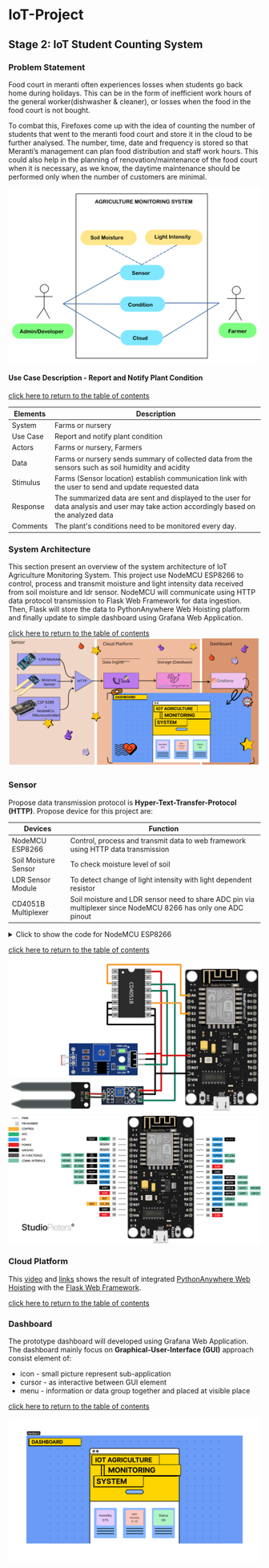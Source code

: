 # IoT-Project

## Stage 2: IoT Student Counting System

### Problem Statement

Food court in meranti often experiences losses when students go back home during holidays. This can be in the form of inefficient work hours of the general worker(dishwasher & cleaner), or losses when the food in the food court is not bought. 

To combat this, Firefoxes come up with the idea of counting the number of students that went to the meranti food court and store it in the cloud to be further analysed. The number, time, date and frequency is stored so that Meranti’s management can plan food distribution and staff work hours. This could also help in the planning of renovation/maintenance of the food court when it is necessary, as we know, the daytime maintenance should be performed only when the number of customers are minimal. 


![Use case diagram](https://github.com/SolaireAstora125/IoT-Project/blob/main/asset/case-diagram-v2.jpg)

#### Use Case Description - Report and Notify Plant Condition

[click here to return to the table of contents](#table-of-contents)

| Elements | Description |
| ------- | ---------------|
| System | Farms or nursery |
| Use Case | Report and notify plant condition |
| Actors | Farms or nursery, Farmers |
| Data | Farms or nursery sends summary of collected data from the sensors such as soil humidity and acidity |
| Stimulus | Farms (Sensor location) establish communication link with the user to send and update requested data |
| Response | The summarized data are sent and displayed to the user for data analysis and user may take action accordingly based on the analyzed data |
| Comments | The plant's conditions need to be monitored every day. |

### System Architecture

This section present an overview of the system architecture of IoT Agriculture Monitoring System. This project use NodeMCU ESP8266 to control, process and transmit moisture and light intensity data received from soil moisture and ldr sensor. NodeMCU will communicate using HTTP data protocol transmission to Flask Web Framework for data ingestion. Then, Flask will store the data to PythonAnywhere Web Hoisting platform and finally update to simple dashboard using Grafana Web Application.

[click here to return to the table of contents](#table-of-contents)
![system architecture](https://github.com/SolaireAstora125/IoT-Project/blob/main/asset/architechture-stage2-v5.png)

### Sensor
Propose data transmission protocol is **Hyper-Text-Transfer-Protocol (HTTP)**. Propose device for this project are:

| Devices | Function |
| ------- | ---------------|
| NodeMCU ESP8266 | Control, process and transmit data to web framework using HTTP data transmission |
| Soil Moisture Sensor | To check moisture level of soil |
| LDR Sensor Module | To detect change of light intensity with light dependent resistor |
| CD4051B Multiplexer  | Soil moisture and LDR sensor need to share ADC pin via multiplexer since NodeMCU 8266 has only one ADC pinout|
 
 <details>
  <summary>Click to show the code for NodeMCU ESP8266</summary>
 
```

#include <ESP8266WiFi.h>
#include <ESP8266HTTPClient.h>
#include <WiFiClient.h>

// setup I/O sensor nodemcu---------------------------------
#define sensorpin A0
#define modepin 10
// WiFi detail----------------------------------------------
const char* ssid = "insert SSID";
const char* password = "insert password";
String serverName =  "http://api.circuits.my/request.php";
// global variable------------------------------------------
float mp = 0;       //moisture percentage
float li = 0;       //light intensity
int sensormode = 0; //swap sensor
// setup wifi port - http-----------------------------------
WiFiServer server(80);
//----------------------------------------------------------

void wificlient(){
  WiFiClient client;
  HTTPClient http;
  String api_key = "Put your API key";
  String device_id = "Put your device ID";
  String httpData = serverName + "?api=" + api_key + "&id=" + device_id + "&mp=" + String(mp) + "&li=" + String(li);
  http.begin(client, httpData); //Specify the URL
  int httpResponseCode = http.GET(); //Make the request
  if (httpResponseCode > 0) { //Check for the returning code
    String payload = http.getString();
    Serial.println(httpResponseCode);
    Serial.println(payload);
  }
  else {
    Serial.print("Error Code: ");
    Serial.println(httpResponseCode);
  }
  http.end(); //Free the resources
}

void setup(){
  Serial.begin(115200);
  // Setup pinmode-----------------------------
  pinMode(sensorpin, INPUT);
  pinMode(modepin, OUTPUT);
  // Connect to WiFi network-------------------
  Serial.println();
  Serial.println();
  Serial.print("Connecting to ");
  Serial.println(ssid);
  WiFi.begin(ssid, password);
  while (WiFi.status() != WL_CONNECTED) {
    delay(500);
    Serial.print(".");
  }
  Serial.println("");
  Serial.println("WiFi connected");
  // Start the server-------------------------
  server.begin();
  Serial.println("Server started");
  // Print the IP address---------------------
  Serial.print("Network IP Address: ");
  Serial.print("http://");
  Serial.print(WiFi.localIP());
  Serial.println("/");
  //------------------------------------------
}

void loop(){
  // read soil moisture sensor input---------------------------------------------
  digitalWrite(sensormode, LOW);
  mp = ( 100.00 - ( (analogRead(sensorpin)/1023.00) * 100.00 ) );
  Serial.print("Soil Moisture (%) = "); Serial.print(mp); Serial.println("%");
  delay(200);
  // read ldr sensor input-------------------------------------------------------
  digitalWrite(sensormode, HIGH);
  li = (analogRead(sensorpin)/1023.00) * 100.00 ;
  Serial.print("Light Intensity (%) = "); Serial.print(li); Serial.println("%");
  delay(200);
  // check WiFi connection-------------------------------------------------------
  if(WiFi.status() == WL_CONNECTED) wificlient();
  else Serial.println("WiFi Disconnected");
  delay(600);
  //-----------------------------------------------------------------------------
}

```
</details>

 [click here to return to the table of contents](#table-of-contents)
 
 ![image](https://github.com/SolaireAstora125/IoT-Project/blob/main/asset/hardware-diagram.png)
 ![image](https://github.com/SolaireAstora125/IoT-Project/blob/main/asset/nodemcu-pinout.png)

### Cloud Platform
This [video](https://www.google.com/) and [links](http://mohdafiqazizi.pythonanywhere.com/) shows the result of integrated [PythonAnywhere Web Hoisting](https://www.pythonanywhere.com/) with the [Flask Web Framework](https://flask.palletsprojects.com/en/2.2.x/).

[click here to return to the table of contents](#table-of-contents)

### Dashboard
The prototype dashboard will developed using Grafana Web Application. The dashboard mainly focus on **Graphical-User-Interface (GUI)** approach consist element of:
- icon - small picture represent sub-application
- cursor - as interactive between GUI element
- menu - information or data group together and placed at visible place

[click here to return to the table of contents](#table-of-contents)
 
![Dashboard](https://github.com/SolaireAstora125/IoT-Project/blob/main/asset/dashboard.png)

 
